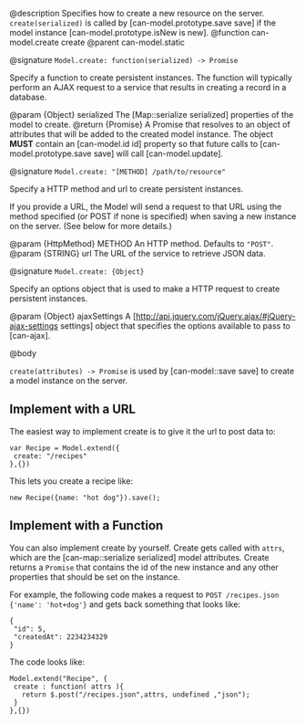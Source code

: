 @description Specifies how to create a new resource on the server. `create(serialized)` is called
by [can-model.prototype.save save] if the model instance [can-model.prototype.isNew is new].
@function can-model.create create
@parent can-model.static


@signature `Model.create: function(serialized) -> Promise`

Specify a function to create persistent instances. The function will
typically perform an AJAX request to a service that results in
creating a record in a database.

@param {Object} serialized The [Map::serialize serialized] properties of
the model to create.
@return {Promise} A Promise that resolves to an object of attributes
that will be added to the created model instance.  The object __MUST__ contain
an [can-model.id id] property so that future calls to [can-model.prototype.save save]
will call [can-model.update].


@signature `Model.create: "[METHOD] /path/to/resource"`

Specify a HTTP method and url to create persistent instances.

If you provide a URL, the Model will send a request to that URL using
the method specified (or POST if none is specified) when saving a
new instance on the server. (See below for more details.)

@param {HttpMethod} METHOD An HTTP method. Defaults to `"POST"`.
@param {STRING} url The URL of the service to retrieve JSON data.


@signature `Model.create: {Object}`

Specify an options object that is used to make a HTTP request to create
persistent instances.

@param {Object} ajaxSettings A [http://api.jquery.com/jQuery.ajax/#jQuery-ajax-settings settings] object that
specifies the options available to pass to [can-ajax].

@body

`create(attributes) -> Promise` is used by [can-model::save save] to create a
model instance on the server.

## Implement with a URL

The easiest way to implement create is to give it the url
to post data to:

```
var Recipe = Model.extend({
 create: "/recipes"
},{})
```

This lets you create a recipe like:

```
new Recipe({name: "hot dog"}).save();
```


## Implement with a Function

You can also implement create by yourself. Create gets called
with `attrs`, which are the [can-map::serialize serialized] model
attributes.  Create returns a `Promise`
that contains the id of the new instance and any other
properties that should be set on the instance.

For example, the following code makes a request
to `POST /recipes.json {'name': 'hot+dog'}` and gets back
something that looks like:

```
{
 "id": 5,
 "createdAt": 2234234329
}
```

The code looks like:

```
Model.extend("Recipe", {
 create : function( attrs ){
   return $.post("/recipes.json",attrs, undefined ,"json");
 }
},{})
```
